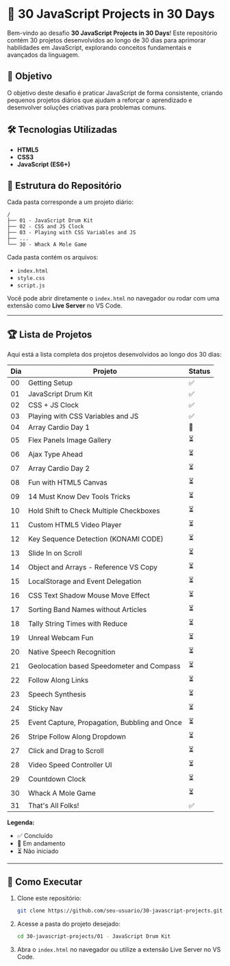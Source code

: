 # 🚀 30 JavaScript Projects in 30 Days

Bem-vindo ao desafio **30 JavaScript Projects in 30 Days**! Este repositório contém 30 projetos desenvolvidos ao longo de 30 dias para aprimorar habilidades em JavaScript, explorando conceitos fundamentais e avançados da linguagem.

## 📌 Objetivo

O objetivo deste desafio é praticar JavaScript de forma consistente, criando pequenos projetos diários que ajudam a reforçar o aprendizado e desenvolver soluções criativas para problemas comuns.

## 🛠 Tecnologias Utilizadas

- **HTML5**
- **CSS3**
- **JavaScript (ES6+)**

## 📂 Estrutura do Repositório

Cada pasta corresponde a um projeto diário:

```
/
├── 01 - JavaScript Drum Kit
├── 02 - CSS and JS Clock
├── 03 - Playing with CSS Variables and JS
├── ...
└── 30 - Whack A Mole Game
```

Cada pasta contém os arquivos:

- `index.html`
- `style.css`
- `script.js`

Você pode abrir diretamente o `index.html` no navegador ou rodar com uma extensão como **Live Server** no VS Code.

---

## 🏆 Lista de Projetos

Aqui está a lista completa dos projetos desenvolvidos ao longo dos 30 dias:

| Dia | Projeto                                       | Status |
| --- | --------------------------------------------- | ------ |
| 00  | Getting Setup                                 | ✅     |
| 01  | JavaScript Drum Kit                           | ✅     |
| 02  | CSS + JS Clock                                | ✅     |
| 03  | Playing with CSS Variables and JS             | ✅     |
| 04  | Array Cardio Day 1                            | 🔄     |
| 05  | Flex Panels Image Gallery                     | ⏳     |
| 06  | Ajax Type Ahead                               | ⏳     |
| 07  | Array Cardio Day 2                            | ⏳     |
| 08  | Fun with HTML5 Canvas                         | ⏳     |
| 09  | 14 Must Know Dev Tools Tricks                 | ⏳     |
| 10  | Hold Shift to Check Multiple Checkboxes       | ⏳     |
| 11  | Custom HTML5 Video Player                     | ⏳     |
| 12  | Key Sequence Detection (KONAMI CODE)          | ⏳     |
| 13  | Slide In on Scroll                            | ⏳     |
| 14  | Object and Arrays - Reference VS Copy         | ⏳     |
| 15  | LocalStorage and Event Delegation             | ⏳     |
| 16  | CSS Text Shadow Mouse Move Effect             | ⏳     |
| 17  | Sorting Band Names without Articles           | ⏳     |
| 18  | Tally String Times with Reduce                | ⏳     |
| 19  | Unreal Webcam Fun                             | ⏳     |
| 20  | Native Speech Recognition                     | ⏳     |
| 21  | Geolocation based Speedometer and Compass     | ⏳     |
| 22  | Follow Along Links                            | ⏳     |
| 23  | Speech Synthesis                              | ⏳     |
| 24  | Sticky Nav                                    | ⏳     |
| 25  | Event Capture, Propagation, Bubbling and Once | ⏳     |
| 26  | Stripe Follow Along Dropdown                  | ⏳     |
| 27  | Click and Drag to Scroll                      | ⏳     |
| 28  | Video Speed Controller UI                     | ⏳     |
| 29  | Countdown Clock                               | ⏳     |
| 30  | Whack A Mole Game                             | ⏳     |
| 31  | That's All Folks!                             | ✅     |

**Legenda:**

- ✅ Concluído
- 🔄 Em andamento
- ⏳ Não iniciado

---

## 🚀 Como Executar

1. Clone este repositório:
   ```bash
   git clone https://github.com/seu-usuario/30-javascript-projects.git
   ```
2. Acesse a pasta do projeto desejado:
   ```bash
   cd 30-javascript-projects/01 - JavaScript Drum Kit
   ```
3. Abra o `index.html` no navegador ou utilize a extensão Live Server no VS Code.
